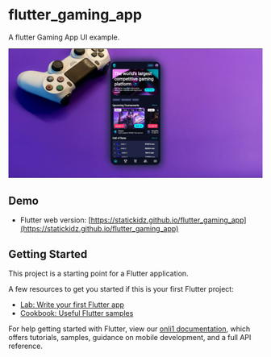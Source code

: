 # flutter_gaming_app

A flutter Gaming App UI example.

<img src="screenshot.jpg">

## Demo

- Flutter web version: [https://statickidz.github.io/flutter_gaming_app](https://statickidz.github.io/flutter_gaming_app)

## Getting Started

This project is a starting point for a Flutter application.

A few resources to get you started if this is your first Flutter project:

- [Lab: Write your first Flutter app](https://flutter.dev/docs/get-started/codelab)
- [Cookbook: Useful Flutter samples](https://flutter.dev/docs/cookbook)

For help getting started with Flutter, view our
[onli1 documentation](https://flutter.dev/docs), which offers tutorials,
samples, guidance on mobile development, and a full API reference.
